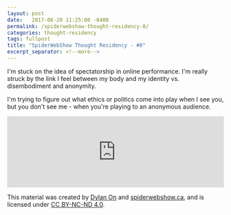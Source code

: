 ```yaml
---
layout: post
date:   2017-06-20 11:25:00 -0400
permalink: /spiderwebshow-thought-residency-8/
categories: thought-residency
tags: fullpost
title: "SpiderWebShow Thought Residency - #8"
excerpt_separator: <!--more-->
---
```


I'm stuck on the idea of spectatorship in online performance. I'm really struck by the link I feel between my body and my identity vs. disembodiment and anonymity.

I'm trying to figure out what ethics or politics come into play when I see you, but you don't see me - when you're playing to an anonymous audience.

<!--more-->

<iframe width="100%" height="166" scrolling="no" frameborder="no" src="https://w.soundcloud.com/player/?url=https%3A//api.soundcloud.com/tracks/329001482&amp;color=ff5500&amp;auto_play=false&amp;hide_related=false&amp;show_comments=true&amp;show_user=true&amp;show_reposts=false"></iframe>

<p class="small">
  This material was created by <a href="https://dylanon.com/">Dylan On</a> and <a href="https://spiderwebshow.ca/">spiderwebshow.ca</a>, 
  and is licensed under <a href="https://creativecommons.org/licenses/by-nc-nd/4.0/">CC BY-NC-ND 4.0</a>.
</p>